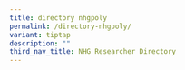 ```yaml
---
title: directory nhgpoly
permalink: /directory-nhgpoly/
variant: tiptap
description: ""
third_nav_title: NHG Researcher Directory
---
```

